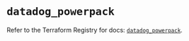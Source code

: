 # `datadog_powerpack`

Refer to the Terraform Registry for docs: [`datadog_powerpack`](https://registry.terraform.io/providers/datadog/datadog/3.57.0/docs/resources/powerpack).
